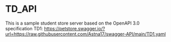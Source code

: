 # TD_API
This is a sample student store server based on the OpenAPI 3.0 specification
TD1: https://petstore.swagger.io/?url=https://raw.githubusercontent.com/Astna17/swagger-API/main/TD1.yaml

